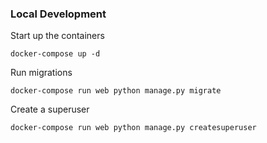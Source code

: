 ### Local Development

Start up the containers
```shell
docker-compose up -d
```

Run migrations
```shell
docker-compose run web python manage.py migrate
```

Create a superuser
```shell
docker-compose run web python manage.py createsuperuser
```
